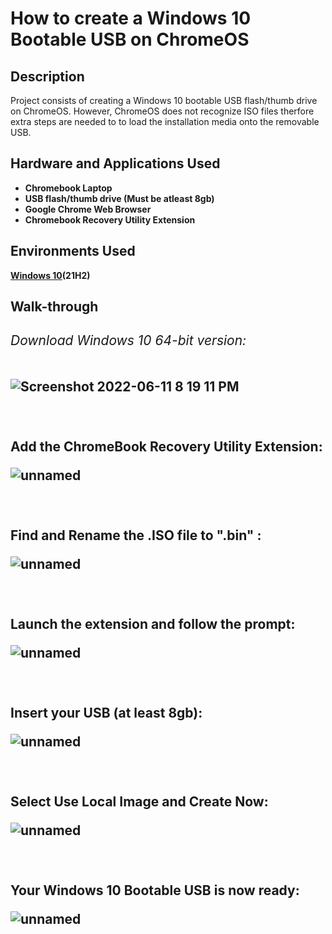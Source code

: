# How to create a Windows 10 Bootable USB on ChromeOS 
<h2>Description</h2>
Project consists of creating a Windows 10 bootable USB flash/thumb drive on ChromeOS. However, ChromeOS does not recognize ISO files therfore extra steps are needed to to load the installation media onto the removable USB. 
<br />


<h2>Hardware and Applications Used</h2>

- <b>Chromebook Laptop</b> 
- <b>USB flash/thumb drive (Must be atleast 8gb)</b>
- <b>Google Chrome Web Browser</b>
- <b>Chromebook Recovery Utility Extension</b>

<h2>Environments Used </h2>

<b> [Windows 10](https://www.microsoft.com/en-au/software-download/windows10)(21H2) <b/>

 
 <h2>Walk-through <h2/>
  <b/>
  
 <p align="center">
  
  <h6> Download Windows 10 64-bit version: </h6> 
  
![Screenshot 2022-06-11 8 19 11 PM](https://user-images.githubusercontent.com/93538059/173246629-582188ce-b23d-456b-96ca-7398eb41a929.png)
 
<br />
<br />
Add the ChromeBook Recovery Utility Extension:  <br/>
  
  ![unnamed](https://user-images.githubusercontent.com/93538059/173252758-28f26e64-6aef-47d8-8c94-c92e185a4592.png)

<br />
<br />
Find and Rename the .ISO file to ".bin" : <br/>

  ![unnamed](https://user-images.githubusercontent.com/93538059/173252840-699acf9b-bb14-4159-bfe1-931d63eccd11.png)
  
<br />
<br />
Launch the extension and follow the prompt:  <br/>

 
![unnamed](https://user-images.githubusercontent.com/93538059/173252951-a200d805-d5da-4581-b731-fc5ec39ee114.png)
  
<br />
<br />
Insert your USB (at least 8gb):  <br/>

  ![unnamed](https://user-images.githubusercontent.com/93538059/173253100-d323257d-ee9a-43f5-9f74-7cfd4a508d38.png)
  
<br />
<br />
Select Use Local Image and Create Now:  <br/>
  
  ![unnamed](https://user-images.githubusercontent.com/93538059/173252981-5341f9d3-f9b3-495d-94a3-f40d6f722a7b.png)


<br />
<br />
Your Windows 10 Bootable USB is now ready:  <br/>

 ![unnamed](https://user-images.githubusercontent.com/93538059/173253058-8ce94941-e7e0-4ab3-9b32-885802a3d5fc.png) 
  
</p>

  
  
<!--
 ```diff
- text in red
+ text in green
! text in orange
# text in gray
@@ text in purple (and bold)@@
```
--!>
